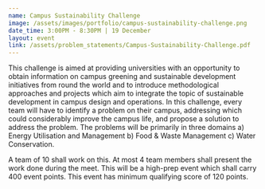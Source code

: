 ```yaml
---
name: Campus Sustainability Challenge
image: /assets/images/portfolio/campus-sustainability-challenge.png
date_time: 3:00PM - 8:30PM | 19 December
layout: event
link: /assets/problem_statements/Campus-Sustainability-Challenge.pdf
---
```

This challenge is aimed at providing universities with an opportunity to obtain information on campus greening and sustainable development initiatives from round the world and to introduce methodological approaches and projects which aim to integrate the topic of sustainable development in campus design and operations. In this challenge, every team will have to identify a problem on their campus, addressing which could considerably improve the campus life, and propose a solution to address the problem. The problems will be primarily in three domains a) Energy Utilisation and Management b) Food & Waste Management c) Water Conservation. 

A team of 10 shall work on this. At most 4 team members shall present the work done during the meet. This will be a high-prep event which shall carry 400 event points. This event has minimum qualifying score of 120 points.  